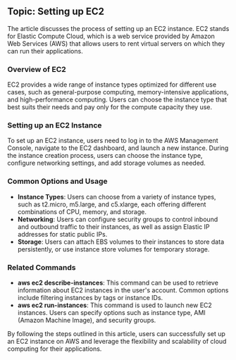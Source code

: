 ## Topic: Setting up EC2

The article discusses the process of setting up an EC2 instance. EC2 stands for Elastic Compute Cloud, which is a web service provided by Amazon Web Services (AWS) that allows users to rent virtual servers on which they can run their applications.

### Overview of EC2
EC2 provides a wide range of instance types optimized for different use cases, such as general-purpose computing, memory-intensive applications, and high-performance computing. Users can choose the instance type that best suits their needs and pay only for the compute capacity they use.

### Setting up an EC2 Instance
To set up an EC2 instance, users need to log in to the AWS Management Console, navigate to the EC2 dashboard, and launch a new instance. During the instance creation process, users can choose the instance type, configure networking settings, and add storage volumes as needed.

### Common Options and Usage
- **Instance Types**: Users can choose from a variety of instance types, such as t2.micro, m5.large, and c5.xlarge, each offering different combinations of CPU, memory, and storage.
- **Networking**: Users can configure security groups to control inbound and outbound traffic to their instances, as well as assign Elastic IP addresses for static public IPs.
- **Storage**: Users can attach EBS volumes to their instances to store data persistently, or use instance store volumes for temporary storage.

### Related Commands
- **aws ec2 describe-instances**: This command can be used to retrieve information about EC2 instances in the user's account. Common options include filtering instances by tags or instance IDs.
- **aws ec2 run-instances**: This command is used to launch new EC2 instances. Users can specify options such as instance type, AMI (Amazon Machine Image), and security groups.

By following the steps outlined in this article, users can successfully set up an EC2 instance on AWS and leverage the flexibility and scalability of cloud computing for their applications.